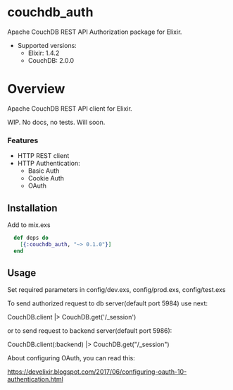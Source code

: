 # couchdb_auth

Apache CouchDB REST API Authorization package for Elixir.

* Supported versions:
  - Elixir: 1.4.2
  - CouchDB: 2.0.0

# Overview

Apache CouchDB REST API client for Elixir.

WIP. No docs, no tests. Will soon.

### Features

* HTTP REST client
* HTTP Authentication:
  * Basic Auth
  * Cookie Auth
  * OAuth

## Installation

Add to mix.exs

```elixir
  def deps do
    [{:couchdb_auth, "~> 0.1.0"}]
  end
```

## Usage

Set required parameters in config/dev.exs, config/prod.exs, config/test.exs

To send authorized request to db server(default port 5984) use next:

CouchDB.client |> CouchDB.get('/\_session')

or to send request to backend server(default port 5986):

CouchDB.client(:backend) |> CouchDB.get("/\_session")

About configuring OAuth, you can read this:

https://develixir.blogspot.com/2017/06/configuring-oauth-10-authentication.html
